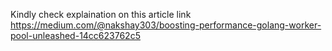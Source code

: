 Kindly check explaination on this article link
https://medium.com/@nakshay303/boosting-performance-golang-worker-pool-unleashed-14cc623762c5
